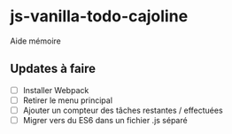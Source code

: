 # js-vanilla-todo-cajoline
Aide mémoire

## Updates à faire 
- [ ] Installer Webpack
- [ ] Retirer le menu principal 
- [ ] Ajouter un compteur des tâches restantes / effectuées
- [ ] Migrer vers du ES6 dans un fichier .js séparé
